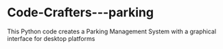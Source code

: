 # Code-Crafters---parking
 This Python code creates a Parking Management System with a graphical interface for desktop platforms
